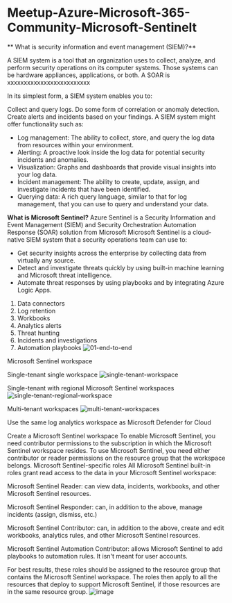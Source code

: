 # Meetup-Azure-Microsoft-365-Community-Microsoft-Sentinelt 

** What is security information and event management (SIEM)?**

A SIEM system is a tool that an organization uses to collect, analyze, and perform security operations on its computer systems. Those systems can be hardware appliances, applications, or both.
A SOAR is xxxxxxxxxxxxxxxxxxxxxxxxx

In its simplest form, a SIEM system enables you to:

Collect and query logs.
Do some form of correlation or anomaly detection.
Create alerts and incidents based on your findings.
A SIEM system might offer functionality such as:

* Log management: The ability to collect, store, and query the log data from resources within your environment.
* Alerting: A proactive look inside the log data for potential security incidents and anomalies.
* Visualization: Graphs and dashboards that provide visual insights into your log data.
* Incident management: The ability to create, update, assign, and investigate incidents that have been identified.
* Querying data: A rich query language, similar to that for log management, that you can use to query and understand your data.

**What is Microsoft Sentinel?**
Azure Sentinel is a Security Information and Event Management (SIEM) and Security Orchestration Automation Response (SOAR) solution from Microsoft
Microsoft Sentinel is a cloud-native SIEM system that a security operations team can use to:

* Get security insights across the enterprise by collecting data from virtually any source.
* Detect and investigate threats quickly by using built-in machine learning and Microsoft threat intelligence.
* Automate threat responses by using playbooks and by integrating Azure Logic Apps.

1. Data connectors
1. Log retention
1. Workbooks
1. Analytics alerts
1. Threat hunting
1. Incidents and investigations
1. Automation playbooks
![01-end-to-end](https://user-images.githubusercontent.com/108787059/205441529-a616e13a-982d-4114-bcb0-fe2939996603.svg)


Microsoft Sentinel workspace

Single-tenant single workspace
![single-tenant-workspace](https://user-images.githubusercontent.com/108787059/205441652-79dbed21-48a0-4faa-876c-d16ba12ea2cc.png)

Single-tenant with regional Microsoft Sentinel workspaces
![single-tenant-regional-workspace](https://user-images.githubusercontent.com/108787059/205441664-cd1652b4-0a5e-4b79-b2c0-53474e2621c2.png)

Multi-tenant workspaces
![multi-tenant-workspaces](https://user-images.githubusercontent.com/108787059/205441668-f2482989-ac0b-474d-92d2-3d5579479a64.png)

Use the same log analytics workspace as Microsoft Defender for Cloud

Create a Microsoft Sentinel workspace
To enable Microsoft Sentinel, you need contributor permissions to the subscription in which the Microsoft Sentinel workspace resides. To use Microsoft Sentinel, you need either contributor or reader permissions on the resource group that the workspace belongs.
Microsoft Sentinel-specific roles
All Microsoft Sentinel built-in roles grant read access to the data in your Microsoft Sentinel workspace:

Microsoft Sentinel Reader: can view data, incidents, workbooks, and other Microsoft Sentinel resources.

Microsoft Sentinel Responder: can, in addition to the above, manage incidents (assign, dismiss, etc.)

Microsoft Sentinel Contributor: can, in addition to the above, create and edit workbooks, analytics rules, and other Microsoft Sentinel resources.

Microsoft Sentinel Automation Contributor: allows Microsoft Sentinel to add playbooks to automation rules. It isn't meant for user accounts.

For best results, these roles should be assigned to the resource group that contains the Microsoft Sentinel workspace. The roles then apply to all the resources that deploy to support Microsoft Sentinel, if those resources are in the same resource group.
![image](https://user-images.githubusercontent.com/108787059/205442362-979c288a-74b9-47bd-8d06-42176ab6274c.png)

